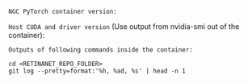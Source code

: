 `NGC PyTorch container version:`

`Host CUDA and driver version` (Use output from nvidia-smi out of the container):

`Outputs of following commands inside the container:`
```
cd <RETINANET_REPO_FOLDER>
git log --pretty=format:'%h, %ad, %s' | head -n 1
```
